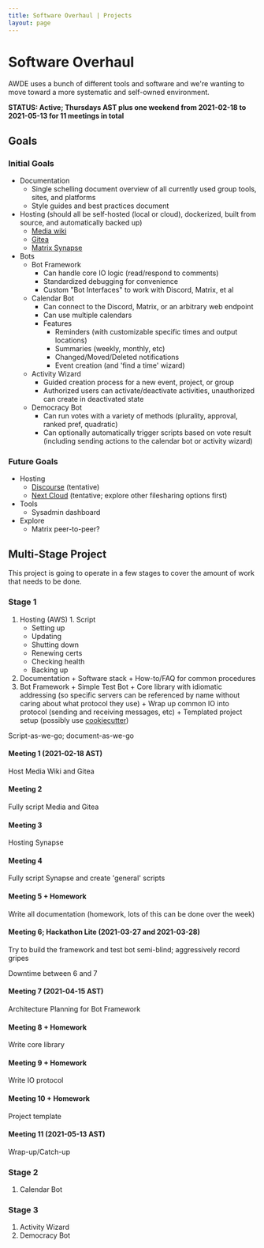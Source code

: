 ```yaml
---
title: Software Overhaul | Projects
layout: page
---
```


# Software Overhaul
AWDE uses a bunch of different tools and software and we're wanting to move toward a more systematic
and self-owned environment.

**STATUS: Active; Thursdays AST plus one weekend from 2021-02-18 to 2021-05-13 for 11 meetings in
total**

## Goals

### Initial Goals

  + Documentation
    + Single schelling document overview of all currently used group tools, sites, and platforms
    + Style guides and best practices document
  + Hosting (should all be self-hosted (local or cloud), dockerized, built from source, and
    automatically backed up)
    + [Media wiki](https://www.mediawiki.org/wiki/MediaWiki)
    + [Gitea](https://gitea.io/en-us/)
    + [Matrix Synapse](https://matrix.org/docs/projects/server/synapse)
  + Bots
    + Bot Framework
      + Can handle core IO logic (read/respond to comments)
      + Standardized debugging for convenience
      + Custom "Bot Interfaces" to work with Discord, Matrix, et al
    + Calendar Bot
      + Can connect to the Discord, Matrix, or an arbitrary web endpoint
      + Can use multiple calendars
      + Features
        + Reminders (with customizable specific times and output locations)
        + Summaries (weekly, monthly, etc)
        + Changed/Moved/Deleted notifications
        + Event creation (and 'find a time' wizard)
    + Activity Wizard
      + Guided creation process for a new event, project, or group
      + Authorized users can activate/deactivate activities, unauthorized can create in deactivated
        state
    + Democracy Bot
      + Can run votes with a variety of methods (plurality, approval, ranked pref, quadratic)
      + Can optionally automatically trigger scripts based on vote result (including sending actions
        to the calendar bot or activity wizard)

### Future Goals

  + Hosting
    + [Discourse](https://www.discourse.org/) (tentative)
    + [Next Cloud](https://nextcloud.com/) (tentative; explore other filesharing options first)
  + Tools
    + Sysadmin dashboard
  + Explore
    + Matrix peer-to-peer?

## Multi-Stage Project
This project is going to operate in a few stages to cover the amount of work that needs to be done.

### Stage 1

  1. Hosting (AWS)
    1. Script
      + Setting up
      + Updating
      + Shutting down
      + Renewing certs
      + Checking health
      + Backing up
  2. Documentation
    + Software stack
    + How-to/FAQ for common procedures
  3. Bot Framework + Simple Test Bot
    + Core library with idiomatic addressing (so specific servers can be referenced by name without
      caring about what protocol they use)
    + Wrap up common IO into protocol (sending and receiving messages, etc)
    + Templated project setup (possibly use [cookiecutter](https://github.com/cookiecutter/cookiecutter))

Script-as-we-go; document-as-we-go

#### Meeting 1 (2021-02-18 AST)
Host Media Wiki and Gitea

#### Meeting 2
Fully script Media and Gitea

#### Meeting 3
Hosting Synapse

#### Meeting 4
Fully script Synapse and create 'general' scripts

#### Meeting 5 + Homework
Write all documentation (homework, lots of this can be done over the week)

#### Meeting 6; Hackathon Lite (2021-03-27 and 2021-03-28)
Try to build the framework and test bot semi-blind; aggressively record gripes

Downtime between 6 and 7

#### Meeting 7 (2021-04-15 AST)
Architecture Planning for Bot Framework

#### Meeting 8 + Homework
Write core library

#### Meeting 9 + Homework
Write IO protocol

#### Meeting 10 + Homework
Project template

#### Meeting 11 (2021-05-13 AST)
Wrap-up/Catch-up

### Stage 2
  
  1. Calendar Bot

### Stage 3

  1. Activity Wizard
  2. Democracy Bot
